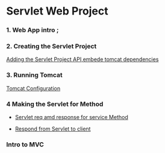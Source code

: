 #
# Servlet Web Project 

### 1. Web App intro ;

### 2. Creating the Servlet Project 
    
[Adding the Servlet Project API,embede tomcat dependencies](pom.xml)

### 3. Running Tomcat 

[Tomcat Configuration ](src/main/java/com/jspring6/)

### 4 Making the Servlet for Method

- [Servlet req amd response for service Method](src/main/java/com/jspring6/ServletWebs.java)

- [Respond from Servlet to client](src/main/java/com/jspring6/RessponseClient.java)

### Intro to MVC

